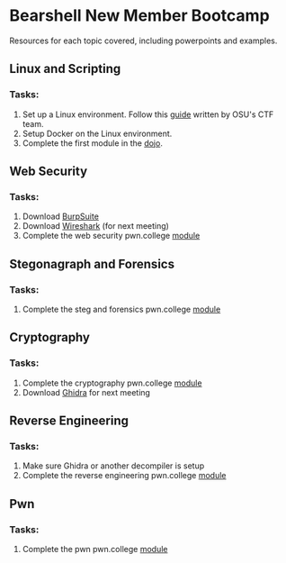 # Bearshell New Member Bootcamp
Resources for each topic covered, including powerpoints and examples.

## Linux and Scripting
### Tasks:
1. Set up a Linux environment. Follow this [guide](https://wiki.osucyber.club/en/Bootcamp-CTF/Getting-Started/Environment) written by OSU's CTF team.
2. Setup Docker on the Linux environment.
3. Complete the first module in the [dojo](https://pwn.college/dojo/bearshell~83271640/join).

## Web Security
### Tasks:
1. Download [BurpSuite](https://portswigger.net/burp/communitydownload)
2. Download [Wireshark](https://www.wireshark.org/download.html) (for next meeting)
2. Complete the web security pwn.college [module](https://pwn.college/bearshell~83271640/web-security)

## Stegonagraph and Forensics
### Tasks:
1. Complete the steg and forensics pwn.college [module](https://pwn.college/bearshell~83271640/steg-forensics)

## Cryptography
### Tasks:
1. Complete the cryptography pwn.college [module](https://pwn.college/bearshell~83271640/crypto)
2. Download [Ghidra](https://github.com/NationalSecurityAgency/ghidra/releases) for next meeting

## Reverse Engineering
### Tasks:
1. Make sure Ghidra or another decompiler is setup
2. Complete the reverse engineering pwn.college [module](https://pwn.college/bearshell~83271640/reversing)

## Pwn
### Tasks:
1. Complete the pwn pwn.college [module](https://pwn.college/bearshell~83271640/pwn)